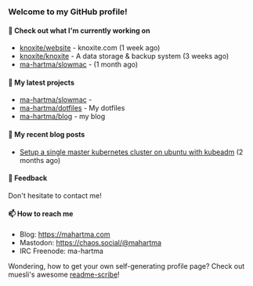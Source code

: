 ### Welcome to my GitHub profile!

#### 🔭 Check out what I'm currently working on

- [knoxite/website](https://github.com/knoxite/website) - knoxite.com (1 week ago)
- [knoxite/knoxite](https://github.com/knoxite/knoxite) - A data storage &amp; backup system (3 weeks ago)
- [ma-hartma/slowmac](https://github.com/ma-hartma/slowmac) -  (1 month ago)

#### 🌱 My latest projects

- [ma-hartma/slowmac](https://github.com/ma-hartma/slowmac) - 
- [ma-hartma/dotfiles](https://github.com/ma-hartma/dotfiles) - My dotfiles
- [ma-hartma/blog](https://github.com/ma-hartma/blog) - my blog

#### 📓 My recent blog posts

- [Setup a single master kubernetes cluster on ubuntu with kubeadm](https://mahartma.com/blog/k8s-setup-kubeadm-ubuntu/) (2 months ago)

#### 💬 Feedback

Don't hesitate to contact me!

#### 📫 How to reach me

- Blog: https://mahartma.com
- Mastodon: https://chaos.social/@mahartma
- IRC Freenode: ma-hartma

Wondering, how to get your own self-generating profile page? 
Check out muesli's awesome [readme-scribe](https://github.com/muesli/readme-scribe)!